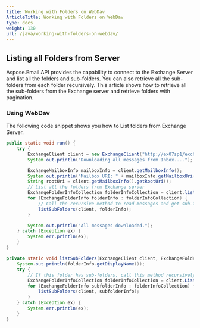 ```yaml
---
title: Working with Folders on WebDav
ArticleTitle: Working with Folders on WebDav
type: docs
weight: 130
url: /java/working-with-folders-on-webdav/
---
```



## **Listing all Folders from Server**
Aspose.Email API provides the capability to connect to the Exchange Server and list all the folders and sub-folders. You can also retrieve all the sub-folders from each folder recursively. This article shows how to retrieve all the sub-folders from the Exchange server and retrieve folders with pagination.
### **Using WebDav**
The following code snippet shows you how to List folders from Exchange Server.


~~~Java
public static void run() {
    try {
        ExchangeClient client = new ExchangeClient("http://ex07sp1/exchange/Administrator", "user", "pwd", "domain");
        System.out.println("Downloading all messages from Inbox....");

        ExchangeMailboxInfo mailboxInfo = client.getMailboxInfo();
        System.out.println("Mailbox URI: " + mailboxInfo.getMailboxUri());
        String rootUri = client.getMailboxInfo().getRootUri();
        // List all the folders from Exchange server
        ExchangeFolderInfoCollection folderInfoCollection = client.listSubFolders(rootUri);
        for (ExchangeFolderInfo folderInfo : folderInfoCollection) {
            // Call the recursive method to read messages and get sub-folders
            listSubFolders(client, folderInfo);
        }

        System.out.println("All messages downloaded.");
    } catch (Exception ex) {
        System.err.println(ex);
    }
}

private static void listSubFolders(ExchangeClient client, ExchangeFolderInfo folderInfo) {
    System.out.println(folderInfo.getDisplayName());
    try {
        // If this folder has sub-folders, call this method recursively to get messages
        ExchangeFolderInfoCollection folderInfoCollection = client.ListSubFolders(folderInfo.Uri);
        for (ExchangeFolderInfo subfolderInfo : folderInfoCollection) {
            listSubFolders(client, subfolderInfo);
        }
    } catch (Exception ex) {
        System.err.println(ex);
    }
}
~~~
